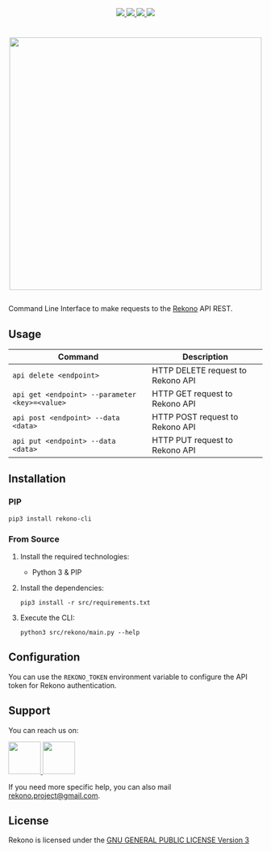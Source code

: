 <p align="center">
  <a href="https://snyk.io/test/github/pablosnt/rekono-cli" alt="SCA">
    <img src="https://badgen.net/snyk/pablosnt/rekono-cli?label=Vulnerabilities&labelColor=black&icon=https://snyk.io/wp-content/uploads/patch-white.svg">
  </a>
  <a href="https://github.com/pablosnt/rekono-cli/actions/workflows/security-secrets.yml" alt="Secrets scanning">
    <img src="https://github.com/pablosnt/rekono-cli/actions/workflows/security-secrets.yml/badge.svg"/>
  </a>
  <a href="https://github.com/pablosnt/rekono-cli/actions/workflows/code-style.yml" alt="Code style">
    <img src="https://github.com/pablosnt/rekono-cli/actions/workflows/code-style.yml/badge.svg"/>
  </a>
  <a href="https://discord.gg/Zyduu5C7M3">
    <img src="https://img.shields.io/badge/Discord-Join-black?style=social&logo=discord"/>
  </a>
</p>

# <p align="center"><img src="https://raw.githubusercontent.com/pablosnt/rekono/main/rekono/frontend/public/static/logo-black.png" width="500"/></p>

Command Line Interface to make requests to the [Rekono](https://github.com/pablosnt/rekono) API REST.


## Usage

|Command|Description|
|-------|-----------|
|`api delete <endpoint>`|HTTP DELETE request to Rekono API|
|`api get <endpoint> --parameter <key>=<value>`|HTTP GET request to Rekono API|
|`api post <endpoint> --data <data>`|HTTP POST request to Rekono API|
|`api put <endpoint> --data <data>`|HTTP PUT request to Rekono API|


## Installation

### PIP

```
pip3 install rekono-cli
```

### From Source

1. Install the required technologies:
    - Python 3 & PIP

2. Install the dependencies:

    ```
    pip3 install -r src/requirements.txt
    ```

3. Execute the CLI:

    ```
    python3 src/rekono/main.py --help
    ```


## Configuration

You can use the `REKONO_TOKEN` environment variable to configure the API token for Rekono authentication.


## Support

You can reach us on:

<p>
  <a href="https://github.com/pablosnt/rekono-cli/issues/new?labels=help+wanted%2C+question&template=support.md" alt="GitHub Issue">
    <img src="https://github.githubassets.com/images/modules/logos_page/GitHub-Mark.png" width="64"/>
  </a>
  <a href="https://discord.gg/Zyduu5C7M3" alt="Discord">
    <img src="https://assets-global.website-files.com/6257adef93867e50d84d30e2/636e0a69f118df70ad7828d4_icon_clyde_blurple_RGB.svg" width="64"/>
  </a>
</p>

If you need more specific help, you can also mail rekono.project@gmail.com.


## License

Rekono is licensed under the [GNU GENERAL PUBLIC LICENSE Version 3](../LICENSE.md)